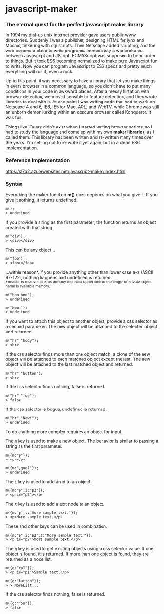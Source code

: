 # javascript-maker

### The eternal quest for the perfect javascript maker library

In 1994 my dial-up unix internet provider gave users public www directories. 
Suddenly I was a publisher, designing HTML for lynx and Mosaic, tinkering with cgi scripts.
Then Netscape added scripting, and the web became a place to write programs.
Immediately a war broke out between Javascript and JScript.
ECMAScript was supposed to bring order to things.
But it took ES6 becoming normalized to make pure Javascript fun to write.
Now you can program Javascript to ES6 specs and pretty much everything will run it, even a rock.

Up to this point, it was necessary to have a library that let you make things in every browser in a common language,
so you didn't have to put many conditions in your code in awkward places.
After a messy flirtation with browser detection, we moved sensibly to feature detection, and then wrote libraries to deal with it.
At one point I was writing code that had to work on Netscape 4 and 6, IE6, IE5 for Mac, AOL, and WebTV, while Chrome was still an unborn demon lurking within an obscure browser called Konqueror. It was fun.

Things like jQuery didn't exist when I started writing browser scripts, 
so I had to study the language and come up with my own **maker libraries**, as I called them.
This library has been written and re-written many times over the years. 
I'm setting out to re-write it yet again, but in a clean ES6 implementation.

### Reference Implementation

<a href="https://z7q2.azurewebsites.net/javascript-maker/index.html">https://z7q2.azurewebsites.net/javascript-maker/index.html</a>

### Syntax

Everything the maker function **m()** does depends on what you give it. If you give it nothing, it returns undefined.
```
m();
> undefined
```

If you provide a string as the first parameter, the function returns an object created with that string.
```
m("div");
> <div></div>
```

This can be any object...
```
m("foo");
> <foo></foo>
```

...within reason\*. If you provide anything other than lower case a-z (ASCII 97-122), nothing happens and undefined is returned.  
<sub>\*Reason is relative here, as the only technical upper limit to the length of a DOM object name is available memory.</sub>
```
m("boo boo");
> undefined

m("New!");
> undefined
```


If you want to attach this object to another object, provide a css selector as a second parameter. The new object will be attached to the selected object and returned.
```
m("hr","body");
> <hr>
```

If the css selector finds more than one object match, a clone of the new object will be attached to each matched object except the last. The new object will be attached to the last matched object and returned.
```
m("hr","button");
> <hr>
```

If the css selector finds nothing, false is returned.
```
m("hr","foo");
> false
```

If the css selector is bogus, undefined is returned.
```
m("hr","New!");
> undefined
```

To do anything more complex requires an object for input.

The `m` key is used to make a new object. The behavior is similar to passing a string as the first parameter.
```
m({m:"p"});
> <p></p>

m({m:"¿que?"});
> undefined
```

The `i` key is used to add an id to an object.
```
m({m:"p",i:"p2"});
> <p id="p2"></p>
```

The `t` key is used to add a text node to an object.
```
m({m:"p",t:"More sample text."});
> <p>More sample text.</p>
```

These and other keys can be used in combination.
```
m({m:"p",i:"p2",t:"More sample text."});
> <p id="p2">More sample text.</p>
```

The `g` key is used to get existing objects using a css selector value. If one object is found, it is returned. If more than one object is found, they are returned as a node list.
```
m({g:"#p1"});
> <p id="p1">Sample text.</p>

m({g:"button"});
> > NodeList...
```

If the css selector finds nothing, false is returned.
```
m({g:"foo"});
> false
```

<!-- A typical use case for the `g` key is to modify the selected objects. -->
